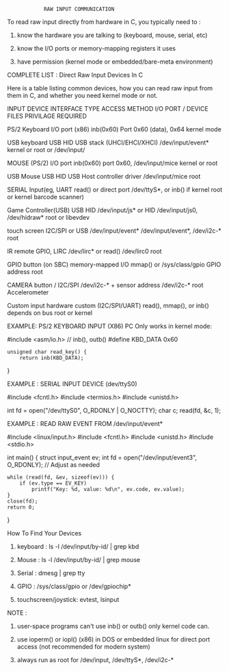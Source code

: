 				RAW INPUT COMMUNICATION


To read raw input directly from hardware in C, you typically need to : 

1. know the hardware you are talking to (keyboard, mouse, serial, etc)

2. know the I/O ports or memory-mapping registers it uses 

3. have permission (kernel mode or embedded/bare-meta environment)



COMPLETE LIST : Direct Raw Input Devices In C 

Here is a table listing common devices, how you can read raw input from them in C, and 
whether you need kernel mode or not. 


INPUT DEVICE		INTERFACE TYPE		ACCESS METHOD 			I/O PORT / DEVICE FILES		PRIVILAGE REQUIRED

PS/2 Keyboard		I/O port (x86)		inb(0x60)			Port 0x60 (data), 0x64		kernel mode

USB keyboard		USB HID			USB stack (UHCI/EHCI/XHCI)	/dev/input/event* 		kernel or root
						or /dev/input/	

MOUSE (PS/2)		I/O port		inb(0x60)			port 0x60, /dev/input/mice	kernel or root

USB Mouse		USB HID			USB Host controller driver	/dev/input/mice			root

SERIAL Input(eg,	UART			read() or direct port		/dev/ttyS*, or inb() if kernel	root or kernel 
barcode scanner)

Game Controller(USB)	USB HID			/dev/input/js* or HID 		/dev/input/js0, /dev/hidraw*	root or libevdev

touch screen		I2C/SPI or USB		/dev/input/event*		/dev/input/event*, /dev/i2c-*	root

IR remote		GPIO, LIRC		/dev/lirc* or read()		/dev/lirc0			root

GPIO button (on SBC)	memory-mapped I/O	mmap() or /sys/class/gpio	GPIO address			root

CAMERA button /		I2C/SPI			/dev/i2c-* + sensor address	/dev/i2c-*			root	
Accelerometer

Custom input hardware 	custom (I2C/SPI/UART)	read(), mmap(), or inb()	depends on bus			root or kernel




EXAMPLE: PS/2 KEYBOARD INPUT (X86) PC
Only works in kernel mode: 


#include <asm/io.h>  // inb(), outb()
#define KBD_DATA 0x60

	unsigned char read_key() {
    	return inb(KBD_DATA);
}


EXAMPLE : SERIAL INPUT DEVICE (dev/ttyS0)

#include <fcntl.h>
#include <termios.h>
#include <unistd.h>

int fd = open("/dev/ttyS0", O_RDONLY | O_NOCTTY);
char c;
read(fd, &c, 1);


EXAMPLE : READ RAW EVENT FROM /dev/input/event*

#include <linux/input.h>
#include <fcntl.h>
#include <unistd.h>
#include <stdio.h>

int main() {
    struct input_event ev;
    int fd = open("/dev/input/event3", O_RDONLY);  // Adjust as needed

    while (read(fd, &ev, sizeof(ev))) {
        if (ev.type == EV_KEY)
            printf("Key: %d, value: %d\n", ev.code, ev.value);
    }
    close(fd);
    return 0;
}



How To Find Your Devices 

1. 	keyboard : 	ls -l /dev/input/by-id/ | grep kbd

2. 	Mouse 	 : 	ls -l /dev/input/by-id/ | grep mouse

3. 	Serial   :	dmesg | grep tty

4.	GPIO	 : 	/sys/class/gpio or /dev/gpiochip*

5. 	touchscreen/joystick: 	evtest, lsinput


NOTE : 

1. user-space programs can't use inb() or outb() only kernel code can.

2. use ioperm() or iopl() (x86) in DOS or embedded linux for direct port access (not recommended for modern system)

3. always run as root for /dev/input, /dev/ttyS*, /dev/i2c-*

